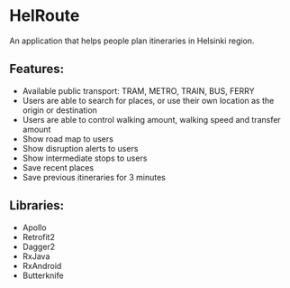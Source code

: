 # HelRoute

An application that helps people plan itineraries in Helsinki region.

## Features:
- Available public transport: TRAM, METRO, TRAIN, BUS, FERRY
- Users are able to search for places, or use their own location as the origin or destination
- Users are able to control walking amount, walking speed and transfer amount
- Show road map to users
- Show disruption alerts to users
- Show intermediate stops to users
- Save recent places
- Save previous itineraries for 3 minutes

## Libraries:
- Apollo
- Retrofit2
- Dagger2
- RxJava
- RxAndroid
- Butterknife
